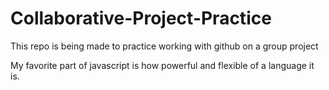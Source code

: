 # Collaborative-Project-Practice
This repo is being made to practice working with github on a group project


My favorite part of javascript is how powerful and flexible of a language it is.